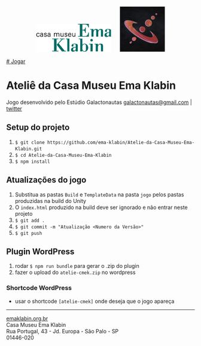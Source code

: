 <p align="middle">
  <img src="./assets/e-k-logo-site.png" width="200" />&nbsp&nbsp&nbsp&nbsp&nbsp
  <img src="./assets/logo-galactonautas.jpeg" width="120" /> 
</p>

[# Jogar](https://ema-klabin.github.io/Atelie-da-Casa-Museu-Ema-Klabin/) 

# Ateliê da Casa Museu Ema Klabin

Jogo desenvolvido pelo Estúdio Galactonautas <galactonautas@gmail.com> | [twitter](https://twitter.com/Galactonautas)

## Setup do projeto

1. `$ git clone https://github.com/ema-klabin/Atelie-da-Casa-Museu-Ema-Klabin.git`
2. `$ cd Atelie-da-Casa-Museu-Ema-Klabin`
3. `$ npm install` 

## Atualizações do jogo

1. Substitua as pastas `Build` e `TemplateData` na pasta `jogo` pelos pastas produzidas na build do Unity
2. O `index.html` produzido na build deve ser ignorado e não entrar neste projeto
3. `$ git add .`
4. `$ git commit -m "Atualização <Numero da Versão>"`
5. `$ git push`

## Plugin WordPress

1. rodar `$ npm run bundle` para gerar o .zip do plugin
2. fazer o upload do `atelie-cmek.zip` no wordpress
   
### Shortcode WordPress

- usar o shortcode `[atelie-cmek]` onde deseja que o jogo apareça


***
[emaklabin.org.br](https://emaklabin.org.br/)<br>
Casa Museu Ema Klabin<br>
Rua Portugal, 43 - Jd. Europa - São Palo - SP<br>
01446-020<br>

